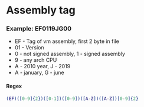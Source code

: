 # Assembly tag

### Example: **EF0119JG00** 

* EF  - Tag of vm assembly, first 2 byte in file
* 01 - Version
* 0 - not signed assembly, 1 - signed assembly
* 9 - any arch CPU
* A - 2010 year, J - 2019
* A - january, G - june

#### Regex

```erlang
(EF)([0-9]{2})([0-1])([0-9])([A-Z])([A-Z])[0-9]{2}
```

